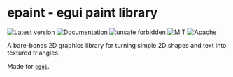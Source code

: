 # epaint - egui paint library

[![Latest version](https://img.shields.io/crates/v/epaint.svg)](https://crates.io/crates/epaint)
[![Documentation](https://docs.rs/epaint/badge.svg)](https://docs.rs/epaint)
[![unsafe forbidden](https://img.shields.io/badge/unsafe-forbidden-success.svg)](https://github.com/rust-secure-code/safety-dance/)
![MIT](https://img.shields.io/badge/license-MIT-blue.svg)
![Apache](https://img.shields.io/badge/license-Apache-blue.svg)

A bare-bones 2D graphics library for turning simple 2D shapes and text into textured triangles.

Made for [`egui`](https://github.com/emilk/egui/).
